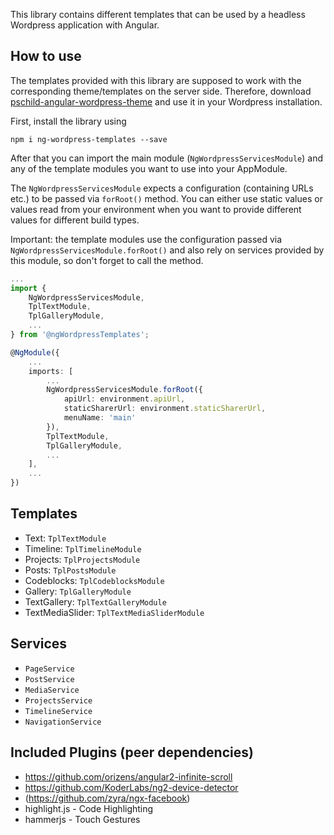 This library contains different templates that can be used by a headless Wordpress application with Angular.

## How to use

The templates provided with this library are supposed to work with the corresponding theme/templates on the server side.
Therefore, download [pschild-angular-wordpress-theme](https://github.com/pschild/pschild-angular-wordpress-theme) and use it in your Wordpress installation.

First, install the library using
```
npm i ng-wordpress-templates --save
```

After that you can import the main module (```NgWordpressServicesModule```) and any of the template modules you want to use into your AppModule.

The ```NgWordpressServicesModule``` expects a configuration (containing URLs etc.) to be passed via ```forRoot()``` method.
You can either use static values or values read from your environment when you want to provide different values for different build types.

Important: the template modules use the configuration passed via ```NgWordpressServicesModule.forRoot()``` and also rely on services provided by this module, so don't forget to call the method.

```typescript
...
import {
    NgWordpressServicesModule,
    TplTextModule,
    TplGalleryModule,
    ...
} from '@ngWordpressTemplates';

@NgModule({
    ...
    imports: [
        ...
        NgWordpressServicesModule.forRoot({
            apiUrl: environment.apiUrl,
            staticSharerUrl: environment.staticSharerUrl,
            menuName: 'main'
        }),
        TplTextModule,
        TplGalleryModule,
        ...
    ],
    ...
})
```

## Templates
* Text: ```TplTextModule```
* Timeline: ```TplTimelineModule```
* Projects: ```TplProjectsModule```
* Posts: ```TplPostsModule```
* Codeblocks: ```TplCodeblocksModule```
* Gallery: ```TplGalleryModule```
* TextGallery: ```TplTextGalleryModule```
* TextMediaSlider: ```TplTextMediaSliderModule```

## Services
* ```PageService```
* ```PostService```
* ```MediaService```
* ```ProjectsService```
* ```TimelineService```
* ```NavigationService```

## Included Plugins (peer dependencies)
* https://github.com/orizens/angular2-infinite-scroll
* https://github.com/KoderLabs/ng2-device-detector
* (https://github.com/zyra/ngx-facebook)
* highlight.js - Code Highlighting
* hammerjs - Touch Gestures